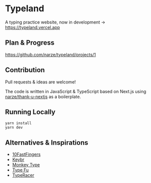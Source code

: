 # Typeland

A typing practice website, now in development -> https://typeland.vercel.app

## Plan & Progress

https://github.com/narze/typeland/projects/1

## Contribution

Pull requests & ideas are welcome!

The code is written in JavaScript & TypeScript based on Next.js using [narze/thank-u-nextjs](https://github.com/narze/thank-u-nextjs) as a boilerplate.

## Running Locally

```shell
yarn install
yarn dev
```

## Alternatives & Inspirations

- [10FastFingers](https://10fastfingers.com)
- [Keybr](https://keybr.com)
- [Monkey Type](https://monkey-type.com)
- [Type Fu](http://type-fu.com)
- [TypeRacer](https://typeracer.com)
